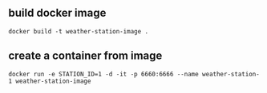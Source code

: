 ## build docker image
`docker build -t weather-station-image .`

## create a container from image
`docker run -e STATION_ID=1 -d -it -p 6660:6666 --name weather-station-1 weather-station-image`

